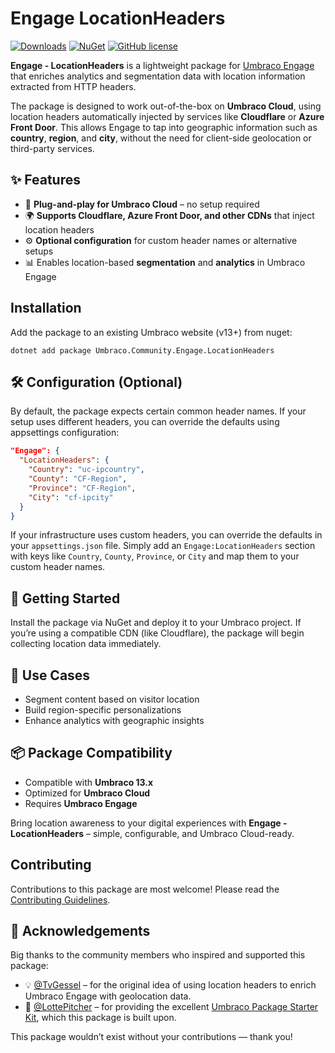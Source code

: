 # Engage LocationHeaders 

[![Downloads](https://img.shields.io/nuget/dt/Umbraco.Community.Engage.LocationHeaders?color=cc9900)](https://www.nuget.org/packages/Umbraco.Community.Engage.LocationHeaders/)
[![NuGet](https://img.shields.io/nuget/vpre/Umbraco.Community.Engage.LocationHeaders?color=0273B3)](https://www.nuget.org/packages/Umbraco.Community.Engage.LocationHeaders)
[![GitHub license](https://img.shields.io/github/license/hjaltedaniel-umbraco/Umbraco.Community.Engage.LocationHeaders?color=8AB803)](https://github.com/hjaltedaniel-umbraco/Umbraco.Community.Engage.LocationHeaders/blob/main/LICENSE)

**Engage - LocationHeaders** is a lightweight package for [Umbraco Engage](https://umbraco.com/products/umbraco-engage/) that enriches analytics and segmentation data with location information extracted from HTTP headers.

The package is designed to work out-of-the-box on **Umbraco Cloud**, using location headers automatically injected by services like **Cloudflare** or **Azure Front Door**. This allows Engage to tap into geographic information such as **country**, **region**, and **city**, without the need for client-side geolocation or third-party services.

## ✨ Features

- 🔌 **Plug-and-play for Umbraco Cloud** – no setup required
- 🌍 **Supports Cloudflare, Azure Front Door, and other CDNs** that inject location headers
- ⚙️ **Optional configuration** for custom header names or alternative setups
- 📊 Enables location-based **segmentation** and **analytics** in Umbraco Engage

## Installation

Add the package to an existing Umbraco website (v13+) from nuget:

`dotnet add package Umbraco.Community.Engage.LocationHeaders`

## 🛠️ Configuration (Optional)

By default, the package expects certain common header names. If your setup uses different headers, you can override the defaults using appsettings configuration:

```json
"Engage": {
  "LocationHeaders": {
    "Country": "uc-ipcountry",
    "County": "CF-Region",
    "Province": "CF-Region",
    "City": "cf-ipcity"
  }
}
```

If your infrastructure uses custom headers, you can override the defaults in your `appsettings.json` file. Simply add an `Engage:LocationHeaders` section with keys like `Country`, `County`, `Province`, or `City` and map them to your custom header names.

## 🚀 Getting Started

Install the package via NuGet and deploy it to your Umbraco project. If you’re using a compatible CDN (like Cloudflare), the package will begin collecting location data immediately.

## 🧠 Use Cases

- Segment content based on visitor location  
- Build region-specific personalizations  
- Enhance analytics with geographic insights  

## 📦 Package Compatibility

- Compatible with **Umbraco 13.x**  
- Optimized for **Umbraco Cloud**  
- Requires **Umbraco Engage**

Bring location awareness to your digital experiences with **Engage - LocationHeaders** – simple, configurable, and Umbraco Cloud-ready.

## Contributing

Contributions to this package are most welcome! Please read the [Contributing Guidelines](CONTRIBUTING.md).

## 🙌 Acknowledgements

Big thanks to the community members who inspired and supported this package:

- 💡 [@TvGessel](https://github.com/TvGessel) – for the original idea of using location headers to enrich Umbraco Engage with geolocation data.  
- 🧰 [@LottePitcher](https://github.com/LottePitcher) – for providing the excellent [Umbraco Package Starter Kit](https://github.com/LottePitcher/opinionated-package-starter), which this package is built upon.

This package wouldn’t exist without your contributions — thank you!